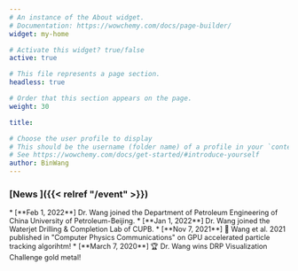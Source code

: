 ```yaml
---
# An instance of the About widget.
# Documentation: https://wowchemy.com/docs/page-builder/
widget: my-home

# Activate this widget? true/false
active: true

# This file represents a page section.
headless: true

# Order that this section appears on the page.
weight: 30

title:

# Choose the user profile to display
# This should be the username (folder name) of a profile in your `content/authors/` folder.
# See https://wowchemy.com/docs/get-started/#introduce-yourself
author: BinWang
---
```


### [News ]({{< relref "/event" >}})
<span style="font-size:0.9em;">
* [**Feb 1, 2022**] Dr. Wang joined the Department of Petroleum Engineering of China University of Petroleum-Beijing.
* [**Jan 1, 2022**] Dr. Wang joined the Waterjet Drilling & Completion Lab of CUPB.
* [**Nov 7, 2021**] 📰 Wang et al. 2021 published in "Computer Physics Communications" on GPU accelerated particle tracking algorihtm!
* [**March 7, 2020**] 🏆 Dr. Wang wins DRP Visualization Challenge gold metal!
</span>


